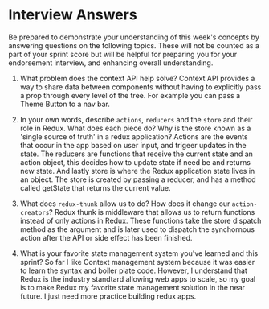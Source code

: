 # Interview Answers

Be prepared to demonstrate your understanding of this week's concepts by answering questions on the following topics. These will not be counted as a part of your sprint score but will be helpful for preparing you for your endorsement interview, and enhancing overall understanding.

1. What problem does the context API help solve?
   Context API provides a way to share data between components without having to explicitly pass a prop through every level of the tree. For example you can pass a Theme Button to a nav bar.

2. In your own words, describe `actions`, `reducers` and the `store` and their role in Redux. What does each piece do? Why is the store known as a 'single source of truth' in a redux application? Actions are the events that occur in the app based on user input, and trigeer updates in the state.
   The reducers are functions that receive the current state and an action object, this decides how to update state if need be and returns new state.
   And lastly store is where the Redux application state lives in an object. The store is created by passing a reducer, and has a method called getState that returns the current value.

3. What does `redux-thunk` allow us to do? How does it change our `action-creators`? Redux thunk is middleware that allows us to return functions instead of only actions in Redux.
   These functions take the store dispatch method as the argument and is later used to dispatch the synchornous action after the API or side effect has been finished.

4. What is your favorite state management system you've learned and this sprint? So far I like Context management system because it was easier to learn the syntax and boiler plate code. However, I understand that Redux is the industry standtard allowing web apps to scale, so my goal is to make Redux my favorite state management solution in the near future. I just need more practice building redux apps.
